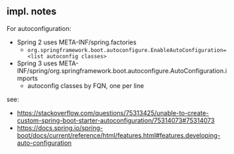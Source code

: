 impl. notes
---

For autoconfiguration: 
- Spring 2 uses META-INF/spring.factories
  - `org.springframework.boot.autoconfigure.EnableAutoConfiguration=<list autoconfig classes>` 
- Spring 3 uses META-INF/spring/org.springframework.boot.autoconfigure.AutoConfiguration.imports
  - autoconfig classes by FQN, one per line

see: 
- https://stackoverflow.com/questions/75313425/unable-to-create-custom-spring-boot-starter-autoconfiguration/75314073#75314073
- https://docs.spring.io/spring-boot/docs/current/reference/html/features.html#features.developing-auto-configuration
